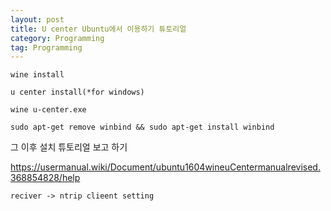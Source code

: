 ```yaml
---
layout: post
title: U center Ubuntu에서 이용하기 튜토리얼
category: Programming
tag: Programming
---
```


```
wine install
```

```
u center install(*for windows)
```

```
wine u-center.exe
```

```
sudo apt-get remove winbind && sudo apt-get install winbind
```

그 이후 설치 튜토리얼 보고 하기

https://usermanual.wiki/Document/ubuntu1604wineuCentermanualrevised.368854828/help


```
reciver -> ntrip clieent setting
```
